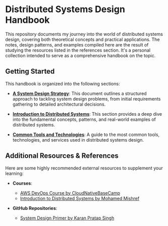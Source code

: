 # Distributed Systems Design Handbook

This repository documents my journey into the world of distributed systems design, covering both theoretical concepts and practical applications. The notes, design patterns, and examples compiled here are the result of studying the resources listed in the references section. It's a personal collection intended to serve as a comprehensive handbook on the topic.

## Getting Started

This handbook is organized into the following sections:

- **[A System Design Strategy](./system_design_strategy.md)**: This document outlines a structured approach to tackling system design problems, from initial requirements gathering to detailed architectural decisions.

- **[Introduction to Distributed Systems](./Intro_To_Distributed_Systems/README.md)**: This section provides a deep dive into the fundamental concepts, patterns, and real-world examples of distributed systems.

- **[Common Tools and Technologies](./tools_and_technologies.md)**: A guide to the most common tools, technologies, and services used in distributed systems design.

## Additional Resources & References

Here are some highly recommended external resources to supplement your learning:

- **Courses**:
  - [AWS DevOps Course by CloudNativeBaseCamp](https://cloudnativebasecamp.com/courses/aws-devops-90/)
  - [Introduction to Distributed Systems by Mohamed Mishref](https://www.youtube.com/playlist?list=PLBNC0xAA8XsjEDF_lnSolsqSD-IJ_JU8S)

- **GitHub Repositories**:
  - [System Design Primer by Karan Pratap Singh](https://github.com/karanpratapsingh/system-design)
